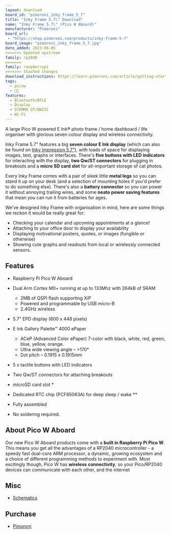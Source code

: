```yaml
---
layout: download
board_id: "pimoroni_inky_frame_5_7"
title: "Inky Frame 5.7\" Download"
name: "Inky Frame 5.7\" (Pico W Aboard)"
manufacturer: "Pimoroni"
board_url:
 - "https://shop.pimoroni.com/products/inky-frame-5-7"
board_image: "pimoroni_inky_frame_5_7.jpg"
date_added: 2023-06-05
<<<<<<< Updated upstream
family: rp2040
=======
family: raspberrypi
>>>>>>> Stashed changes
download_instructions: https://learn.pimoroni.com/article/getting-started-with-inky-frame
tags:
  - picow
  - 🥧🐮
features:
  - Bluetooth/BTLE
  - Display
  - STEMMA QT/QWIIC
  - Wi-Fi
---
```


A large Pico W powered E Ink® photo frame / home dashboard / life organiser with glorious seven colour display and wireless connectivity.

Inky Frame 5.7" features a big **seven colour E Ink display** (which can also be found on [Inky Impression 5.7"](https://shop.pimoroni.com/en-us/products/inky-impression-5-7)), with loads of space for displaying images, text, graphs or interfaces. There's **five buttons with LED indicators** for interacting with the display, **two Qw/ST connectors** for plugging in breakouts and a **micro SD card slot** for all-important storage of cat photos.

Every Inky Frame comes with a pair of sleek little **metal legs** so you can stand it up on your desk (and a selection of mounting holes if you'd prefer to do something else). There's also a **battery connector** so you can power it without annoying trailing wires, and some **neato power saving features** that mean you can run it from batteries for ages.

We've designed Inky Frame with organisation in mind, here are some things we reckon it would be really great for:

- Checking your calendar and upcoming appointments at a glance!
- Attaching to your office door to display your availability
- Displaying motivational posters, quotes, or images (fungible or otherwise)
- Showing cute graphs and readouts from local or wirelessly connected sensors.

## Features

- Raspberry Pi Pico W Aboard

- Dual Arm Cortex M0+ running at up to 133Mhz with 264kB of SRAM
  - 2MB of QSPI flash supporting XiP
  - Powered and programmable by USB micro-B
  - 2.4GHz wireless

- 5.7" EPD display (600 x 448 pixels)

- E Ink Gallery Palette™ 4000 ePaper
  - ACeP (Advanced Color ePaper) 7-color with black, white, red, green, blue, yellow, orange.
  - Ultra wide viewing angle – >170°
  - Dot pitch – 0.1915 x 0.1915mm

- 5 x tactile buttons with LED indicators

- Two Qw/ST connectors for attaching breakouts

- microSD card slot *

- Dedicated RTC chip (PCF85063A) for deep sleep / wake **

- Fully assembled

- No soldering required.

## About Pico W Aboard

Our new Pico W Aboard products come with a **built in Raspberry Pi Pico W**. This means you get all the advantages of a RP2040 microcontroller - a speedy fast dual-core ARM processor, a dynamic, growing ecosystem and a choice of different programming methods to experiment with. Most excitingly though, Pico W has **wireless connectivity**, so your Pico/RP2040 devices can communicate with each other, and the internet

## Misc

* [Schematics](https://cdn.shopify.com/s/files/1/0174/1800/files/inky_frame_5_7_schematic.pdf?v=1664452062)

## Purchase

* [Pimoroni](https://shop.pimoroni.com/products/inky-frame-5-7)
